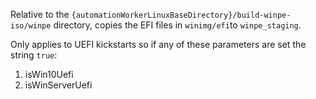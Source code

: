 Relative to the `{automationWorkerLinuxBaseDirectory}/build-winpe-iso/winpe` directory, copies the EFI files in `winimg/efi`to `winpe_staging`.

Only applies to UEFI kickstarts so if any of these parameters are set the string `true`:

1. isWin10Uefi
2. isWinServerUefi
